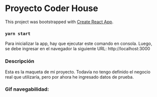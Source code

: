 # Proyecto Coder House

This project was bootstrapped with [Create React App](https://github.com/facebook/create-react-app).

### `yarn start`

Para inicializar la app, hay que ejecutar este comando en consola. Luego, se debe ingresar en el navegador la siguiente URL: http://localhost:3000

### Descripción

Esta es la maqueta de mi proyecto. Todavía no tengo definido el negocio real que utilizaría, pero por ahora he ingresado datos de prueba.

### Gif navegabilidad:


